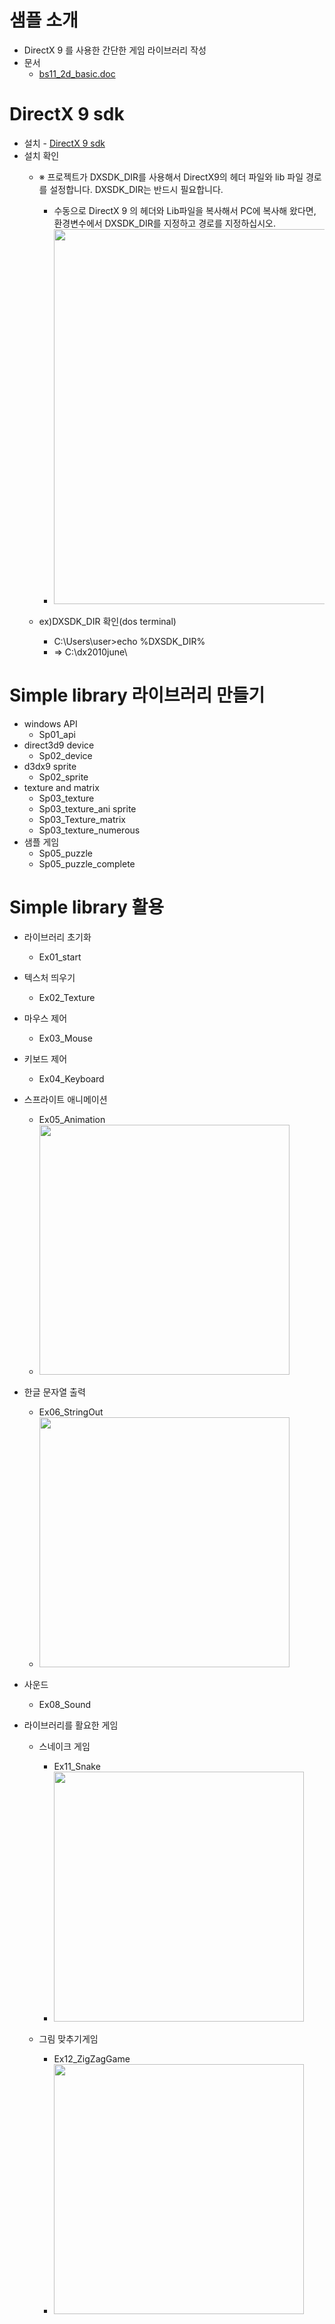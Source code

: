 # 샘플 소개
- DirectX 9 를 사용한 간단한 게임 라이브러리 작성
- 문서
    - [bs11_2d_basic.doc](https://github.com/3dapi/bs11_2d_basic/raw/master/bs11_2d_basic.doc)

# DirectX 9 sdk
- 설치 - [DirectX 9 sdk](https://www.microsoft.com/en-us/download/details.aspx?id=6812)
- 설치 확인
  - ※ 프로젝트가 DXSDK_DIR를 사용해서 DirectX9의 헤더 파일와 lib 파일 경로를 설정합니다. DXSDK_DIR는 반드시 필요합니다.
      - 수동으로 DirectX 9 의 헤더와 Lib파일을 복사해서 PC에 복사해 왔다면, 환경변수에서 DXSDK_DIR를 지정하고 경로를 지정하십시오.
      - <img src="https://github.com/user-attachments/assets/9425d1b2-b29d-49fe-9b3c-4f60b63e85bc" width="600">

  - ex)DXSDK_DIR 확인(dos terminal)
    - C:\Users\user>echo %DXSDK_DIR%
    - => C:\dx2010june\


# Simple library 라이브러리 만들기

- windows API
  - Sp01_api
- direct3d9 device
  - Sp02_device
- d3dx9 sprite
  - Sp02_sprite
- texture and matrix
  - Sp03_texture
  - Sp03_texture_ani sprite
  - Sp03_Texture_matrix
  - Sp03_texture_numerous
- 샘플 게임
  - Sp05_puzzle
  - Sp05_puzzle_complete

# Simple library 활용
- 라이브러리 초기화
  - Ex01_start
- 텍스처 띄우기
  - Ex02_Texture
- 마우스 제어
  - Ex03_Mouse
- 키보드 제어
  - Ex04_Keyboard
- 스프라이트 애니메이션
  - Ex05_Animation
  - <img src="https://github.com/user-attachments/assets/12c0a4a2-1f17-4925-8e26-bf17e3792524" width="400">

- 한글 문자열 출력
  - Ex06_StringOut
  - <img src="https://github.com/user-attachments/assets/4bf604e9-94ed-4ee6-94ae-35b0a78defee" width="400">

- 사운드
  - Ex08_Sound
- 라이브러리를 활요한 게임
  - 스네이크 게임
    - Ex11_Snake
    - <img src="https://github.com/user-attachments/assets/f773510c-5cc5-492d-95c2-f7bd5ae77f60" width="400">

  - 그림 맞추기게임
    - Ex12_ZigZagGame
    - <img src="https://github.com/user-attachments/assets/1243d45e-f785-48c3-981e-e63bafbcfbb9" width="400">

